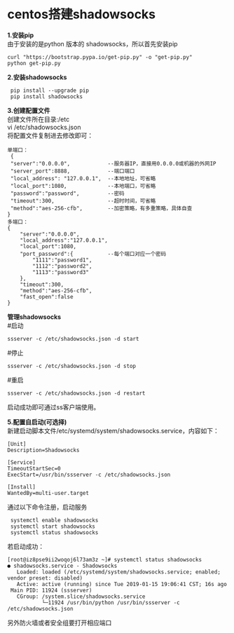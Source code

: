 # centos搭建shadowsocks  

**1.安装pip**  
由于安装的是python 版本的 shadowsocks，所以首先安装pip  
 ```
 curl "https://bootstrap.pypa.io/get-pip.py" -o "get-pip.py"
 python get-pip.py
 ```  
**2.安装shadowsocks**  
```
 pip install --upgrade pip  
 pip install shadowsocks  
 ```
 **3.创建配置文件**  
创建文件所在目录:/etc   
 vi /etc/shadowsocks.json  
  将配置文件复制进去修改即可：  
```
单端口：
 {
 "server":"0.0.0.0",            --服务器IP，直接用0.0.0.0或机器的外网IP
 "server_port":8888,            --端口端口
 "local_address": "127.0.0.1",  --本地地址，可省略
 "local_port":1080,             --本地端口，可省略
 "password":"password",         --密码
 "timeout":300,                 --超时时间，可省略
 "method":"aes-256-cfb",        --加密策略，有多重策略，具体自查
}
多端口：
{
    "server":"0.0.0.0",
    "local_address":"127.0.0.1",
    "local_port":1080,
    "port_password":{           --每个端口对应一个密码
        "1111":"password1",
        "1112":"password2",
        "1113":"password3"
    },
    "timeout":300,
    "method":"aes-256-cfb",
    "fast_open":false
}
```
**管理shadowsocks**  
#启动
```
ssserver -c /etc/shadowsocks.json -d start
```
#停止
```
ssserver -c /etc/shadowsocks.json -d stop
```
#重启
```
ssserver -c /etc/shadowsocks.json -d restart
```
启动成功即可通过ss客户端使用。  

**5.配置自启动(可选择)**  
新建启动脚本文件/etc/systemd/system/shadowsocks.service，内容如下：  
```
[Unit]
Description=Shadowsocks

[Service]
TimeoutStartSec=0
ExecStart=/usr/bin/ssserver -c /etc/shadowsocks.json

[Install]
WantedBy=multi-user.target
```
通过以下命令注册，启动服务
```
 systemctl enable shadowsocks
 systemctl start shadowsocks
 systemctl status shadowsocks
 ```

若启动成功：
```
[root@iz8pse9ii2woqoj6l73am3z ~]# systemctl status shadowsocks
● shadowsocks.service - Shadowsocks
   Loaded: loaded (/etc/systemd/system/shadowsocks.service; enabled; vendor preset: disabled)
   Active: active (running) since Tue 2019-01-15 19:06:41 CST; 16s ago
 Main PID: 11924 (ssserver)
   CGroup: /system.slice/shadowsocks.service
           └─11924 /usr/bin/python /usr/bin/ssserver -c /etc/shadowsocks.json
```
另外防火墙或者安全组要打开相应端口
